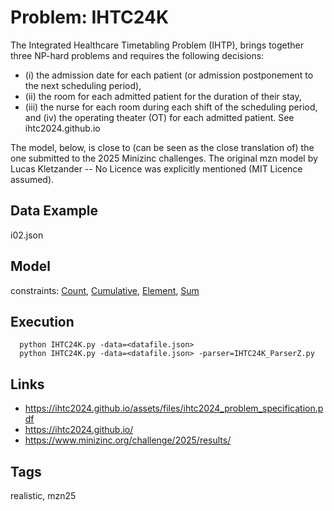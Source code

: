# Problem: IHTC24K

The Integrated Healthcare Timetabling Problem (IHTP), brings together three NP-hard problems and requires the following decisions:
  - (i) the admission date for each patient (or admission postponement to the next scheduling period),
  - (ii) the room for each admitted patient for the duration of their stay,
  - (iii) the nurse for each room during each shift of the scheduling period, and (iv) the operating theater (OT) for each admitted patient.
See ihtc2024.github.io

The model, below, is close to (can be seen as the close translation of) the one submitted to the 2025 Minizinc challenges.
The original mzn model by Lucas Kletzander -- No Licence was explicitly mentioned (MIT Licence assumed).

## Data Example
  i02.json

## Model
  constraints: [Count](https://pycsp.org/documentation/constraints/Count), [Cumulative](https://pycsp.org/documentation/constraints/Cumulative), [Element](https://pycsp.org/documentation/constraints/Element), [Sum](https://pycsp.org/documentation/constraints/Sum)

## Execution
```
  python IHTC24K.py -data=<datafile.json>
  python IHTC24K.py -data=<datafile.json> -parser=IHTC24K_ParserZ.py
```

## Links
  - https://ihtc2024.github.io/assets/files/ihtc2024_problem_specification.pdf
  - https://ihtc2024.github.io/
  - https://www.minizinc.org/challenge/2025/results/

## Tags
  realistic, mzn25
